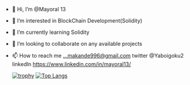 - 👋 Hi, I’m @Mayoral 13
- 👀 I’m interested in BlockChain Development(Solidity)
- 🌱 I’m currently learning Solidity
- 💞️ I’m looking to collaborate on any available projects
- 📫 How to reach me ...makande996@gmail.com
     twitter @Yaboigoku2
     linkedln https://www.linkedin.com/in/mayoral13/
     
     [![trophy](https://github-profile-trophy.vercel.app/?username=Mayoral13)](https://github.com/ryo-ma/github-profile-trophy)
     [![Top Langs](https://github-readme-stats.vercel.app/api/top-langs/?username=Mayoral13)](https://github.com/anuraghazra/github-readme-stats)

<!---
Mayoral13/Mayoral13 is a ✨ special ✨ repository because its `README.md` (this file) appears on your GitHub profile.
You can click the Preview link to take a look at your changes.
--->
